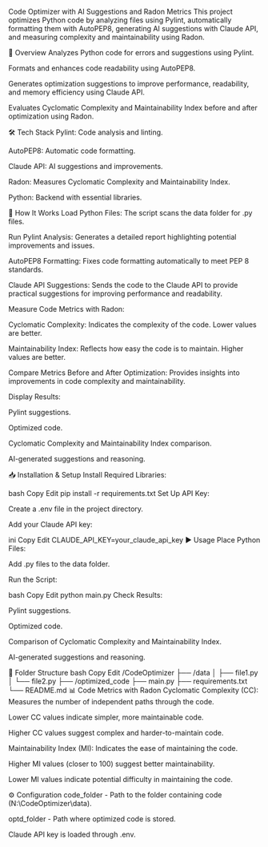 Code Optimizer with AI Suggestions and Radon Metrics
This project optimizes Python code by analyzing files using Pylint, automatically formatting them with AutoPEP8, generating AI suggestions with Claude API, and measuring complexity and maintainability using Radon.

🎯 Overview
Analyzes Python code for errors and suggestions using Pylint.

Formats and enhances code readability using AutoPEP8.

Generates optimization suggestions to improve performance, readability, and memory efficiency using Claude API.

Evaluates Cyclomatic Complexity and Maintainability Index before and after optimization using Radon.

🛠️ Tech Stack
Pylint: Code analysis and linting.

AutoPEP8: Automatic code formatting.

Claude API: AI suggestions and improvements.

Radon: Measures Cyclomatic Complexity and Maintainability Index.

Python: Backend with essential libraries.

🚀 How It Works
Load Python Files:
The script scans the data folder for .py files.

Run Pylint Analysis:
Generates a detailed report highlighting potential improvements and issues.

AutoPEP8 Formatting:
Fixes code formatting automatically to meet PEP 8 standards.

Claude API Suggestions:
Sends the code to the Claude API to provide practical suggestions for improving performance and readability.

Measure Code Metrics with Radon:

Cyclomatic Complexity: Indicates the complexity of the code. Lower values are better.

Maintainability Index: Reflects how easy the code is to maintain. Higher values are better.

Compare Metrics Before and After Optimization:
Provides insights into improvements in code complexity and maintainability.

Display Results:

Pylint suggestions.

Optimized code.

Cyclomatic Complexity and Maintainability Index comparison.

AI-generated suggestions and reasoning.

📥 Installation & Setup
Install Required Libraries:

bash
Copy
Edit
pip install -r requirements.txt
Set Up API Key:

Create a .env file in the project directory.

Add your Claude API key:

ini
Copy
Edit
CLAUDE_API_KEY=your_claude_api_key
▶️ Usage
Place Python Files:

Add .py files to the data folder.

Run the Script:

bash
Copy
Edit
python main.py
Check Results:

Pylint suggestions.

Optimized code.

Comparison of Cyclomatic Complexity and Maintainability Index.

AI-generated suggestions and reasoning.

📂 Folder Structure
bash
Copy
Edit
/CodeOptimizer
├── /data
│   ├── file1.py
│   └── file2.py
├── /optimized_code
├── main.py
├── requirements.txt
└── README.md
📊 Code Metrics with Radon
Cyclomatic Complexity (CC):
Measures the number of independent paths through the code.

Lower CC values indicate simpler, more maintainable code.

Higher CC values suggest complex and harder-to-maintain code.

Maintainability Index (MI):
Indicates the ease of maintaining the code.

Higher MI values (closer to 100) suggest better maintainability.

Lower MI values indicate potential difficulty in maintaining the code.

⚙️ Configuration
code_folder - Path to the folder containing code (N:\CodeOptimizer\data).

optd_folder - Path where optimized code is stored.

Claude API key is loaded through .env.